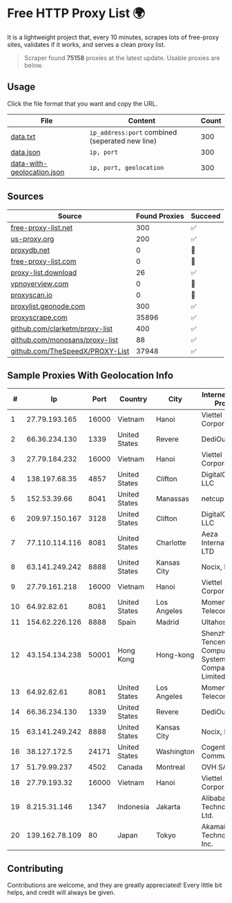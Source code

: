 
# Free HTTP Proxy List 🌍

It is a lightweight project that, every 10 minutes, scrapes lots of free-proxy sites, validates if it works, and serves a clean proxy list.


> Scraper found **75158** proxies at the latest update. Usable proxies are below.

## Usage

Click the file format that you want and copy the URL.


|File|Content|Count|
|----|-------|-----|
|[data.txt](https://raw.githubusercontent.com/themiralay/Proxy-List-World/master/data.txt)|`ip_address:port` combined (seperated new line)|300|
|[data.json](https://raw.githubusercontent.com/themiralay/Proxy-List-World/master/data.json)|`ip, port`|300|
|[data-with-geolocation.json](https://raw.githubusercontent.com/themiralay/Proxy-List-World/master/data-with-geolocation.json)|`ip, port, geolocation`|300|

## Sources

|Source|Found Proxies|Succeed|
|------|-------------|-------|
|[free-proxy-list.net](https://free-proxy-list.net)|300|✅|
|[us-proxy.org](https://www.us-proxy.org)|200|✅|
|[proxydb.net](http://proxydb.net)|0|🚫|
|[free-proxy-list.com](https://free-proxy-list.com/?page=&port=&type%5B%5D=http&type%5B%5D=https&up_time=0&search=Search)|0|🚫|
|[proxy-list.download](https://www.proxy-list.download/HTTP)|26|✅|
|[vpnoverview.com](https://vpnoverview.com/privacy/anonymous-browsing/free-proxy-servers)|0|🚫|
|[proxyscan.io](https://www.proxyscan.io)|0|🚫|
|[proxylist.geonode.com](https://proxylist.geonode.com/api/proxy-list?limit=300&page=1&sort_by=lastChecked&sort_type=desc&protocols=http,https)|300|✅|
|[proxyscrape.com](https://api.proxyscrape.com/v2/?request=displayproxies&protocol=http&timeout=10000&country=all&ssl=all&anonymity=all)|35896|✅|
|[github.com/clarketm/proxy-list](https://raw.githubusercontent.com/clarketm/proxy-list/master/proxy-list-raw.txt)|400|✅|
|[github.com/monosans/proxy-list](https://raw.githubusercontent.com/monosans/proxy-list/main/proxies/http.txt)|88|✅|
|[github.com/TheSpeedX/PROXY-List](https://raw.githubusercontent.com/TheSpeedX/PROXY-List/master/http.txt)|37948|✅|


## Sample Proxies With Geolocation Info

|#|Ip|Port|Country|City|Internet Service Provider|
|-|--|----|-------|----|-------------------------|
|1|27.79.193.165|16000|Vietnam|Hanoi|Viettel Corporation|
|2|66.36.234.130|1339|United States|Revere|DediOutlet, LLC|
|3|27.79.184.232|16000|Vietnam|Hanoi|Viettel Corporation|
|4|138.197.68.35|4857|United States|Clifton|DigitalOcean, LLC|
|5|152.53.39.66|8041|United States|Manassas|netcup GmbH|
|6|209.97.150.167|3128|United States|Clifton|DigitalOcean, LLC|
|7|77.110.114.116|8081|United States|Charlotte|Aeza International LTD|
|8|63.141.249.242|8888|United States|Kansas City|Nocix, LLC|
|9|27.79.161.218|16000|Vietnam|Hanoi|Viettel Corporation|
|10|64.92.82.61|8081|United States|Los Angeles|Momentum Telecom, Inc.|
|11|154.62.226.126|8888|Spain|Madrid|Ultahost, Inc.|
|12|43.154.134.238|50001|Hong Kong|Hong-kong|Shenzhen Tencent Computer Systems Company Limited|
|13|64.92.82.61|8081|United States|Los Angeles|Momentum Telecom, Inc.|
|14|66.36.234.130|1339|United States|Revere|DediOutlet, LLC|
|15|63.141.249.242|8888|United States|Kansas City|Nocix, LLC|
|16|38.127.172.5|24171|United States|Washington|Cogent Communications|
|17|51.79.99.237|4502|Canada|Montreal|OVH SAS|
|18|27.79.193.32|16000|Vietnam|Hanoi|Viettel Corporation|
|19|8.215.31.146|1347|Indonesia|Jakarta|Alibaba (US) Technology Co., Ltd.|
|20|139.162.78.109|80|Japan|Tokyo|Akamai Technologies, Inc.|



## Contributing

Contributions are welcome, and they are greatly appreciated! Every
little bit helps, and credit will always be given.

